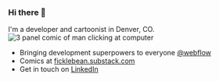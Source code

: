 ### Hi there 👋
I'm a developer and cartoonist in Denver, CO.
![3 panel comic of man clicking at computer](https://github.com/hicks2evan/hicks2evan/assets/23247607/1e7fc20d-0353-4229-b408-b1c4b7eee090)

- Bringing development superpowers to everyone [@webflow](https://webflow.com)
- Comics at [ficklebean.substack.com](https://ficklebean.substack.com/)
- Get in touch on [LinkedIn](https://www.linkedin.com/feed/)
